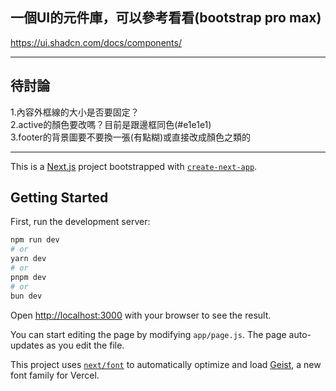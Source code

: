 
## 一個UI的元件庫，可以參考看看(bootstrap pro max)
https://ui.shadcn.com/docs/components/

----

## 待討論

1.內容外框線的大小是否要固定？  
2.active的顏色要改嗎？目前是跟邊框同色(#e1e1e1)  
3.footer的背景圖要不要換一張(有點糊)或直接改成顏色之類的  

----


This is a [Next.js](https://nextjs.org) project bootstrapped with [`create-next-app`](https://nextjs.org/docs/app/api-reference/cli/create-next-app).

## Getting Started

First, run the development server:

```bash
npm run dev
# or
yarn dev
# or
pnpm dev
# or
bun dev
```

Open [http://localhost:3000](http://localhost:3000) with your browser to see the result.

You can start editing the page by modifying `app/page.js`. The page auto-updates as you edit the file.

This project uses [`next/font`](https://nextjs.org/docs/app/building-your-application/optimizing/fonts) to automatically optimize and load [Geist](https://vercel.com/font), a new font family for Vercel.
